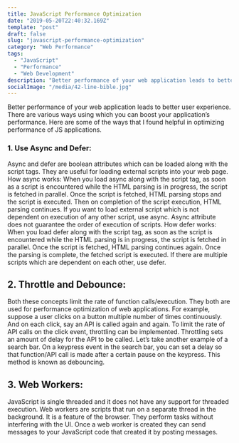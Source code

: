 ```yaml
---
title: JavaScript Performance Optimization
date: "2019-05-20T22:40:32.169Z"
template: "post"
draft: false
slug: "javascript-performance-optimization"
category: "Web Performance"
tags:
  - "JavaScript"
  - "Performance"
  - "Web Development"
description: "Better performance of your web application leads to better user experience. There are various ways using which you can boost your application’s performance. Here are some of the ways that I found helpful in optimizing performance of JS applications."
socialImage: "/media/42-line-bible.jpg"
---
```


Better performance of your web application leads to better user experience. There are various ways using which you can boost your application’s performance. Here are some of the ways that I found helpful in optimizing performance of JS applications.

### 1. Use Async and Defer:

Async and defer are boolean attributes which can be loaded along with the script tags. They are useful for loading external scripts into your web page. How async works: When you load async along with the script tag, as soon as a script is encountered while the HTML parsing is in progress, the script is fetched in parallel. Once the script is fetched, HTML parsing stops and the script is executed. Then on completion of the script execution, HTML parsing continues. If you want to load external script which is not dependent on execution of any other script, use async. Async attribute does not guarantee the order of execution of scripts. How defer works: When you load defer along with the script tag, as soon as the script is encountered while the HTML parsing is in progress, the script is fetched in parallel. Once the script is fetched, HTML parsing continues again. Once the parsing is complete, the fetched script is executed. If there are multiple scripts which are dependent on each other, use defer.

## 2. Throttle and Debounce:

Both these concepts limit the rate of function calls/execution. They both are used for performance optimization of web applications. For example, suppose a user clicks on a button multiple number of times continuously. And on each click, say an API is called again and again. To limit the rate of API calls on the click event, throttling can be implemented. Throttling sets an amount of delay for the API to be called. Let’s take another example of a search bar. On a keypress event in the search bar, you can set a delay so that function/API call is made after a certain pause on the keypress. This method is known as debouncing.

## 3. Web Workers:

JavaScript is single threaded and it does not have any support for threaded execution. Web workers are scripts that run on a separate thread in the background. It is a feature of the browser. They perform tasks without interfering with the UI. Once a web worker is created they can send messages to your JavaScript code that created it by posting messages.

